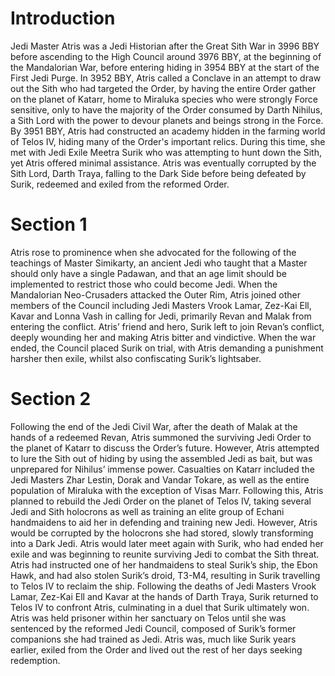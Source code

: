 # Introduction

Jedi Master Atris was a Jedi Historian after the Great Sith War in 3996 BBY before ascending to the High Council around 3976 BBY, at the beginning of the Mandalorian War, before entering hiding in 3954 BBY at the start of the First Jedi Purge.
In 3952 BBY, Atris called a Conclave in an attempt to draw out the Sith who had targeted the Order, by having the entire Order gather on the planet of Katarr, home to Miraluka species who were strongly Force sensitive, only to have the majority of the Order consumed by Darth Nihilus, a Sith Lord with the power to devour planets and beings strong in the Force.
By 3951 BBY, Atris had constructed an academy hidden in the farming world of Telos IV, hiding many of the Order's important relics.
During this time, she met with Jedi Exile Meetra Surik who was attempting to hunt down the Sith, yet Atris offered minimal assistance.
Atris was eventually corrupted by the Sith Lord, Darth Traya, falling to the Dark Side before being defeated by Surik, redeemed and exiled from the reformed Order.

# Section 1

Atris rose to prominence when she advocated for the following of the teachings of Master Simikarty, an ancient Jedi who taught that a Master should only have a single Padawan, and that an age limit should be implemented to restrict those who could become Jedi.
When the Mandalorian Neo-Crusaders attacked the Outer Rim, Atris joined other members of the Council including Jedi Masters Vrook Lamar, Zez-Kai Ell, Kavar and Lonna Vash in calling for Jedi, primarily Revan and Malak from entering the conflict.
Atris’ friend and hero, Surik left to join Revan’s conflict, deeply wounding her and making Atris bitter and vindictive.
When the war ended, the Council placed Surik on trial, with Atris demanding a punishment harsher then exile, whilst also confiscating Surik’s lightsaber.

# Section 2

Following the end of the Jedi Civil War, after the death of Malak at the hands of a redeemed Revan, Atris summoned the surviving Jedi Order to the planet of Katarr to discuss the Order’s future.
However, Atris attempted to lure the Sith out of hiding by using the assembled Jedi as bait, but was unprepared for Nihilus’ immense power.
Casualties on Katarr included the Jedi Masters Zhar Lestin, Dorak and Vandar Tokare, as well as the entire population of Miraluka with the exception of Visas Marr.
Following this, Atris planned to rebuild the Jedi Order on the planet of Telos IV, taking several Jedi and Sith holocrons as well as training an elite group of Echani handmaidens to aid her in defending and training new Jedi.
However, Atris would be corrupted by the holocrons she had stored, slowly transforming into a Dark Jedi.
Atris would later meet again with Surik, who had ended her exile and was beginning to reunite surviving Jedi to combat the Sith threat.
Atris had instructed one of her handmaidens to steal Surik’s ship, the Ebon Hawk, and had also stolen Surik’s droid, T3-M4, resulting in Surik travelling to Telos IV to reclaim the ship.
Following the deaths of Jedi Masters Vrook Lamar, Zez-Kai Ell and Kavar at the hands of Darth Traya, Surik returned to Telos IV to confront Atris, culminating in a duel that Surik ultimately won.
Atris was held prisoner within her sanctuary on Telos until she was sentenced by the reformed Jedi Council, composed of Surik’s former companions she had trained as Jedi.
Atris was, much like Surik years earlier, exiled from the Order and lived out the rest of her days seeking redemption.
